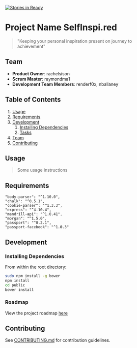 [![Stories in Ready](https://badge.waffle.io/threatening-transistors/threatening-transistors.svg?label=ready&title=Ready)](http://waffle.io/threatening-transistors/threatening-transistors)

# Project Name SelfInspi.red

> "Keeping your personal inspiration present on journey to achievement"

## Team

  - __Product Owner__: rachelsison
  - __Scrum Master__: raymondma1
  - __Development Team Members__: renderf0x, nballaney

## Table of Contents

1. [Usage](#Usage)
1. [Requirements](#requirements)
1. [Development](#development)
    1. [Installing Dependencies](#installing-dependencies)
    1. [Tasks](#tasks)
1. [Team](#team)
1. [Contributing](#contributing)

## Usage

> Some usage instructions

## Requirements
    "body-parser": "^1.10.0",
    "chalk": "^0.5.1",
    "cookie-parser": "^1.3.3",
    "express": "^4.10.4",
    "mandrill-api": "^1.0.41",
    "morgan": "^1.5.0",
    "passport": "^0.2.1",
    "passport-facebook": "^1.0.3"

## Development

### Installing Dependencies

From within the root directory:

```sh
sudo npm install -g bower
npm install
cd public
bower install
```

### Roadmap

View the project roadmap [here](https://github.com/threatening-transistors/threatening-transistors/issues)


## Contributing

See [CONTRIBUTING.md](CONTRIBUTING.md) for contribution guidelines.
